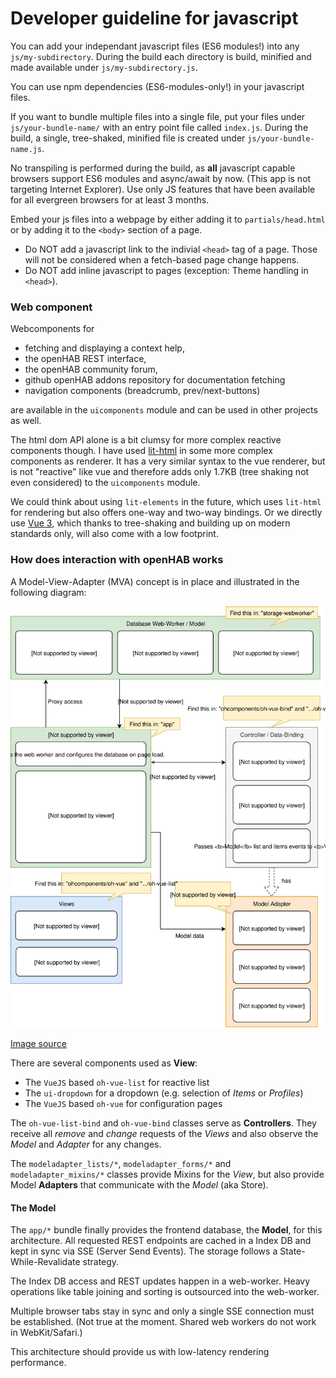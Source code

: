 # Developer guideline for javascript

You can add your independant javascript files (ES6 modules!) into any `js/my-subdirectory`.
During the build each directory is build, minified and made available under
`js/my-subdirectory.js`. 

You can use npm dependencies (ES6-modules-only!) in your javascript files.

If you want to bundle multiple files into a single file,
put your files under `js/your-bundle-name/` with an entry point file called `index.js`.
During the build, a single, tree-shaked, minified file is created under `js/your-bundle-name.js`.

No transpiling is performed during the build, as **all** javascript capable browsers
support ES6 modules and async/await by now. (This app is not targeting Internet Explorer).
Use only JS features that have been available for all evergreen browsers for at least 3 months.

Embed your js files into a webpage by either adding it to `partials/head.html` or
by adding it to the `<body>` section of a page.

* Do NOT add a javascript link to the indivial `<head>` tag of a page. Those will not be considered
  when a fetch-based page change happens.
* Do NOT add inline javascript to pages (exception: Theme handling in `<head>`).


### Web component

Webcomponents for

* fetching and displaying a context help,
* the openHAB REST interface,
* the openHAB community forum,
* github openHAB addons repository for documentation fetching
* navigation components (breadcrumb, prev/next-buttons)

are available in the `uicomponents` module and can be used in other projects as well.

The html dom API alone is a bit clumsy for more complex reactive components though.
I have used [lit-html](https://lit-html.polymer-project.org/guide/writing-templates) in
some more complex components as renderer.
It has a very similar syntax to the vue renderer, but is not "reactive" like vue
and therefore adds only 1.7KB (tree shaking not even considered) to the `uicomponents` module.

We could think about using `lit-elements` in the future, which uses `lit-html` for
rendering but also offers one-way and two-way bindings. Or we directly use
[Vue 3](https://medium.com/the-vue-point/plans-for-the-next-iteration-of-vue-js-777ffea6fabf), which thanks
to tree-shaking and building up on modern standards only, will also come with a low
footprint.

### How does interaction with openHAB works

A Model-View-Adapter (MVA) concept is in place and illustrated in
the following diagram:

![Model-View-Adapter](docs/paperui-ng-dataflow.svg "Model-View-Adapter Architecture")

[Image source](https://drive.google.com/file/d/1lqg5GJHdkVk5PlnCgbheggQ7MSwSDHfj/view?usp=sharing)

There are several components used as **View**:
* The `VueJS` based `oh-vue-list` for reactive list
* The `ui-dropdown` for a dropdown (e.g. selection of *Items* or *Profiles*)
* The `VueJS` based `oh-vue` for configuration pages

The `oh-vue-list-bind` and `oh-vue-bind` classes serve as **Controllers**.
They receive all *remove* and *change* requests of the *Views* and also observe the *Model*
and *Adapter* for any changes.

The `modeladapter_lists/*`, `modeladapter_forms/*` and `modeladapter_mixins/*`
classes provide Mixins for the *View*, but also provide
Model **Adapters** that communicate with the *Model* (aka Store).

#### The Model

The `app/*` bundle finally provides the frontend database, the **Model**,
for this architecture. All requested REST endpoints are cached in a Index DB and kept
in sync via SSE (Server Send Events). The storage follows a State-While-Revalidate strategy.

The Index DB access and REST updates happen in a web-worker.
Heavy operations like table joining and sorting is outsourced into the web-worker.

Multiple browser tabs stay in sync and only a single SSE connection must
be established. (Not true at the moment. Shared web workers do not work in WebKit/Safari.)

This architecture should provide us with low-latency rendering performance.
